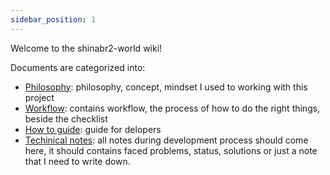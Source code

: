 ```yaml
---
sidebar_position: 1
---
```


Welcome to the shinabr2-world wiki!

Documents are categorized into:

- [Philosophy](category/philosophy): philosophy, concept, mindset I used to working with this project
- [Workflow](category/workflow): contains workflow, the process of how to do the right things, beside the checklist
- [How to guide](category/how-to-guide): guide for delopers
- [Techinical notes](category/techincal-notes): all notes during development process should come here, it should contains faced problems, status, solutions or just a note that I need to write down.
